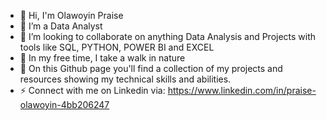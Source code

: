 
- 🔭 Hi, I'm Olawoyin Praise
- 🌴 I’m a Data Analyst  
- 👯 I’m looking to collaborate on anything Data Analysis and Projects with tools like SQL, PYTHON, POWER BI and EXCEL
- 🍁 In my free time, I take a walk in nature
- 💬 On this Github page you'll find a collection of my projects and resources showing my technical skills and abilities.
- ⚡ Connect with me on Linkedin via: https://www.linkedin.com/in/praise-olawoyin-4bb206247

